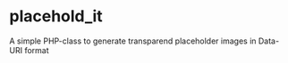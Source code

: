 placehold_it
============

A simple PHP-class to generate transparend placeholder images in Data-URI format

